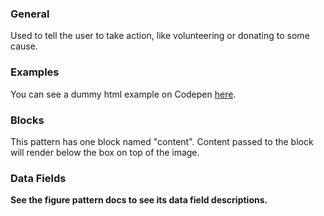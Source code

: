 ### General

Used to tell the user to take action, like volunteering or donating to some cause.

### Examples

You can see a dummy html example on Codepen [here](https://codepen.io/oslokommune/pen/pYPWVj).

### Blocks

This pattern has one block named "content". Content passed to the block will render below the box on top of the image.

### Data Fields

**See the figure pattern docs to see its data field descriptions.**

